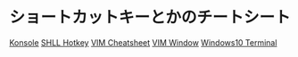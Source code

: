# ショートカットキーとかのチートシート

[Konsole]()
[SHLL Hotkey]()
[VIM Cheatsheet](https://github.com/tomato-tom/cheatsheet/blob/main/vim_cheatsheet.md)
[VIM Window](https://github.com/tomato-tom/cheatsheet/blob/main/vim_window.md)
[Windows10 Terminal](https://github.com/tomato-tom/cheatsheet/blob/main/win_terminal_hotkey.md)

